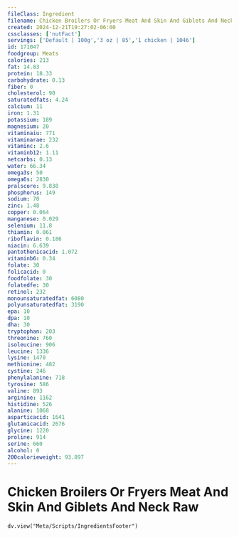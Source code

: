 ```yaml
---
fileClass: Ingredient
filename: Chicken Broilers Or Fryers Meat And Skin And Giblets And Neck Raw
created: 2024-12-21T19:27:02-06:00
cssclasses: ['nutFact']
servings: ['Default | 100g','3 oz | 85','1 chicken | 1046']
id: 171047
foodgroup: Meats
calories: 213
fat: 14.83
protein: 18.33
carbohydrate: 0.13
fiber: 0
cholesterol: 90
saturatedfats: 4.24
calcium: 11
iron: 1.31
potassium: 189
magnesium: 20
vitaminaiu: 771
vitaminarae: 232
vitaminc: 2.6
vitaminb12: 1.11
netcarbs: 0.13
water: 66.34
omega3s: 50
omega6s: 2830
pralscore: 9.838
phosphorus: 149
sodium: 70
zinc: 1.48
copper: 0.064
manganese: 0.029
selenium: 11.8
thiamin: 0.061
riboflavin: 0.186
niacin: 6.639
pantothenicacid: 1.072
vitaminb6: 0.34
folate: 30
folicacid: 0
foodfolate: 30
folatedfe: 30
retinol: 232
monounsaturatedfat: 6080
polyunsaturatedfat: 3190
epa: 10
dpa: 10
dha: 30
tryptophan: 203
threonine: 760
isoleucine: 906
leucine: 1336
lysine: 1470
methionine: 482
cystine: 246
phenylalanine: 718
tyrosine: 586
valine: 893
arginine: 1162
histidine: 526
alanine: 1068
asparticacid: 1641
glutamicacid: 2676
glycine: 1220
proline: 914
serine: 660
alcohol: 0
200calorieweight: 93.897
---
```


# Chicken Broilers Or Fryers Meat And Skin And Giblets And Neck Raw

```dataviewjs
dv.view("Meta/Scripts/IngredientsFooter")
```